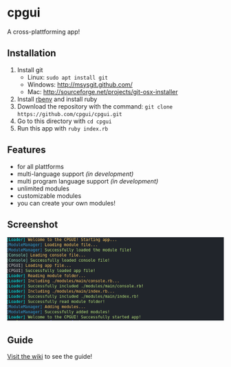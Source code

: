 # cpgui
A cross-plattforming app!

## Installation

1. Install git 
    - Linux: `sudo apt install git`
    - Windows: <http://msysgit.github.com/>
    - Mac: <http://sourceforge.net/projects/git-osx-installer>
2. Install [rbenv](https://github.com/rbenv/rbenv) and install ruby
3. Download the repository with the command: `git clone https://github.com/cpgui/cpgui.git`
4. Go to this directory with `cd cpgui`
5. Run this app with `ruby index.rb`

## Features

- for all plattforms
- multi-language support _(in development)_
- multi program language support _(in development)_
- unlimited modules
- customizable modules
- you can create your own modules!

## Screenshot

![Console screenshot](https://github.com/cpgui/cpgui/raw/master/assets/screenshot.png "Screenshot from the application")

## Guide

[Visit the wiki](https://github.com/cpgui/cpgui/wiki) to see the guide!